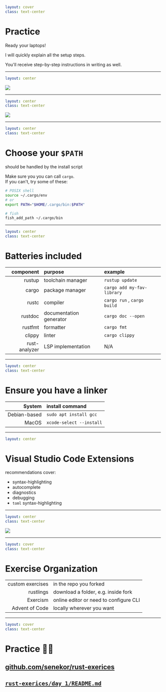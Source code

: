 ```yaml
layout: cover
class: text-center
```

# Practice

Ready your laptops!

I will quickly explain all the setup steps.

You'll receive step-by-step instructions in writing as well.

<Nr />

---

```yaml
layout: center
```

![](/fork.png)

<div
    style="border-color: red"
    class="border-4 absolute top-36.5 left-81 w-62 h-9"
></div>

<div
    style="border-color: red"
    class="border-4 absolute top-72.5 left-156 w-35.5 h-10.8"
></div>
<Arrow color="red" x1="780" y1="420" x2="740" y2="350" />

<Nr />

---

```yaml
layout: center
class: text-center
```

![](/install-page.png)

<div
    style="border-color: red"
    class="border-4 absolute top-8.2 left-92 w-21 h-8"
></div>
<Arrow color="red" x1="300" y1="120" x2="360" y2="80" />

<div
    style="border-color: red"
    class="border-4 absolute top-20 left-120 w-18 h-10"
></div>
<Arrow color="red" x1="400" y1="120" x2="460" y2="105" />

<Arrow color="red" x1="100" y1="456" x2="180" y2="456" />

<Nr />

---

```yaml
layout: center
class: text-center
```

# Choose your `$PATH`

should be handled by the install script

Make sure you you can call `cargo`.\
If you can't, try some of these:

```bash
# POSIX shell
source ~/.cargo/env
# or
export PATH="$HOME/.cargo/bin:$PATH"
```

```sh
# fish
fish_add_path ~/.cargo/bin
```

<Nr />

---

```yaml
layout: center
class: text-center
```

# Batteries included

| **component** | **purpose**             | **example**                 |
| ------------: | :---------------------- | :-------------------------- |
|        rustup | toolchain manager       | `rustup update`             |
|         cargo | package manager         | `cargo add my-fav-library`  |
|         rustc | compiler                | `cargo run` , `cargo build` |
|       rustdoc | documentation generator | `cargo doc --open`          |
|       rustfmt | formatter               | `cargo fmt`                 |
|        clippy | linter                  | `cargo clippy`              |
| rust-analyzer | LSP implementation      | N/A                         |

<Nr />

---

```yaml
layout: center
class: text-center
```

# Ensure you have a linker

|   **System** | **install command**      |
| -----------: | :----------------------- |
| Debian-based | `sudo apt install gcc`   |
|        MacOS | `xcode-select --install` |

<Nr />

---

```yaml
layout: center
```

# Visual Studio Code Extensions

recommendations cover:

- syntax-highlighting
- autocomplete
- diagnostics
- debugging
- `toml` syntax-highlighting

<Nr />

---

```yaml
layout: center
class: text-center
```

<img
    src="/vscode-clippy.png"
    class="w-80%"
/>

<div
    style="border-color: red"
    class="border-4 absolute top-18 left-18 w-52 h-9.3"
></div>

<div
    style="border-color: red"
    class="border-4 absolute top-106 left-68 w-72 h-24"
></div>

<Nr />

---

```yaml
layout: cover
class: text-center
```

# Exercise Organization

|                  |                                        |
| ---------------: | :------------------------------------- |
| custom exercises | in the repo you forked                 |
|        rustlings | download a folder, e.g. inside fork    |
|         Exercism | online editor or need to configure CLI |
|   Advent of Code | locally wherever you want              |

<Nr />

---

```yaml
layout: cover
class: text-center
```

# Practice 🧑‍💻

## [github.com/senekor/rust-exerices](https://github.com/senekor/rust-exerices)

<div class="h-8"></div>

## [`rust-exerices/day_1/README.md`](https://github.com/senekor/rust-exerices/blob/main/day_1/README.md#day-1)

<Nr />
